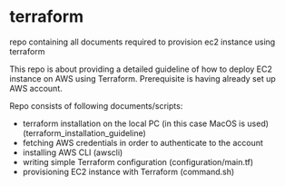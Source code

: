 # terraform
repo containing all documents required to provision ec2 instance using terraform

This repo is about providing a detailed guideline of how to deploy EC2 instance on AWS using Terraform.
Prerequisite is having already set up AWS account.

Repo consists of following documents/scripts:

- terraform installation on the local PC (in this case MacOS is used) (terraform_installation_guideline)
- fetching AWS credentials in order to authenticate to the account
- installing AWS CLI (awscli)
- writing simple Terraform configuration (configuration/main.tf)
- provisioning EC2 instance with Terraform (command.sh)
